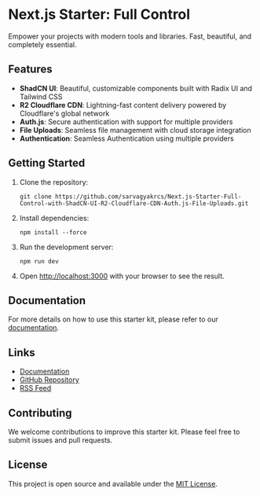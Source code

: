 # Next.js Starter: Full Control

Empower your projects with modern tools and libraries. Fast, beautiful, and completely essential.

## Features

- **ShadCN UI**: Beautiful, customizable components built with Radix UI and Tailwind CSS
- **R2 Cloudflare CDN**: Lightning-fast content delivery powered by Cloudflare's global network
- **Auth.js**: Secure authentication with support for multiple providers
- **File Uploads**: Seamless file management with cloud storage integration
- **Authentication**: Seamless Authentication using multiple providers

## Getting Started

1. Clone the repository:
   ```
   git clone https://github.com/sarvagyakrcs/Next.js-Starter-Full-Control-with-ShadCN-UI-R2-Cloudflare-CDN-Auth.js-File-Uploads.git
   ```

2. Install dependencies:
   ```
   npm install --force
   ```

3. Run the development server:
   ```
   npm run dev
   ```

4. Open [http://localhost:3000](http://localhost:3000) with your browser to see the result.

## Documentation

For more details on how to use this starter kit, please refer to our [documentation](/docs).

## Links

- [Documentation](/docs)
- [GitHub Repository](https://github.com/sarvagyakrcs/Next.js-Starter-Full-Control-with-ShadCN-UI-R2-Cloudflare-CDN-Auth.js-File-Uploads)
- [RSS Feed](/rss)

## Contributing

We welcome contributions to improve this starter kit. Please feel free to submit issues and pull requests.

## License

This project is open source and available under the [MIT License](LICENSE).
